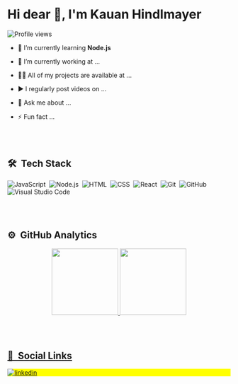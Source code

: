 <h1> Hi dear 👋, I'm Kauan Hindlmayer</h1>
<p align="left"> <img src="https://komarev.com/ghpvc/?username=kauanhindlmayer&color=yellow" alt="Profile views" /> </p>

- 🌱 I’m currently learning **Node.js**

- 🔭 I’m currently working at ... 

- 👨‍💻 All of my projects are available at ...

- ▶️ I regularly post videos on ...

- 💬 Ask me about ...

- ⚡ Fun fact ...

<br><br>
    
## 🛠 &nbsp;Tech Stack

![JavaScript](https://img.shields.io/badge/-JavaScript-05122A?style=flat&logo=javascript)&nbsp;
![Node.js](https://img.shields.io/badge/-Node.js-05122A?style=flat&logo=node.js)&nbsp;
![HTML](https://img.shields.io/badge/-HTML-05122A?style=flat&logo=HTML5)&nbsp;
![CSS](https://img.shields.io/badge/-CSS-05122A?style=flat&logo=CSS3&logoColor=1572B6)&nbsp;
![React](https://img.shields.io/badge/-React-05122A?style=flat&logo=react)&nbsp;
![Git](https://img.shields.io/badge/-Git-05122A?style=flat&logo=git)&nbsp;
![GitHub](https://img.shields.io/badge/-GitHub-05122A?style=flat&logo=github)&nbsp;
![Visual Studio Code](https://img.shields.io/badge/-Visual%20Studio%20Code-05122A?style=flat&logo=visual-studio-code&logoColor=007ACC)&nbsp;

<br><br>


## ⚙️ &nbsp;GitHub Analytics

<div align="center">
  <a href="https://github.com/kauanhindlmayer">
  <img height="150em" src="https://github-readme-stats.vercel.app/api?username=kauanhindlmayer&show_icons=true&theme=vision-friendly-dark&include_all_commits=true&count_private=true"/>
  <img height="150em" src="https://github-readme-stats.vercel.app/api/top-langs/?username=kauanhindlmayer&layout=compact&langs_count=6&theme=vision-friendly-dark"/>
</div>
  
<br><br>  
  
## 💬 &nbsp;Social Links
  

<p align="left" style="background:yellow">
<a href="https://www.linkedin.com/in/kauan-hindlmayer-a4bb09226/" target="_blank">
  <img align="center" src="https://img.shields.io/badge/-kauanhindlmayer-05122A?style=flat&logo=linkedin" alt="linkedin"/>
</a>
</p>
  
